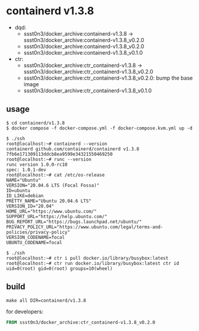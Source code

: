 # containerd v1.3.8

* dqd: 
    * ssst0n3/docker_archive:containerd-v1.3.8 -> ssst0n3/docker_archive:containerd-v1.3.8_v0.2.0
    * ssst0n3/docker_archive:containerd-v1.3.8_v0.2.0
    * ssst0n3/docker_archive:containerd-v1.3.8_v0.1.0
* ctr:
    * ssst0n3/docker_archive:ctr_containerd-v1.3.8 -> ssst0n3/docker_archive:ctr_containerd-v1.3.8_v0.2.0
    * ssst0n3/docker_archive:ctr_containerd-v1.3.8_v0.2.0: bump the base image
    * ssst0n3/docker_archive:ctr_containerd-v1.3.8_v0.1.0

## usage

```shell
$ cd containerd/v1.3.8
$ docker compose -f docker-compose.yml -f docker-compose.kvm.yml up -d
```

```shell
$ ./ssh
root@localhost:~# containerd --version
containerd github.com/containerd/containerd v1.3.8 7fb6e171309113ddcb8ea9599e34321550469250
root@localhost:~# runc --version
runc version 1.0.0-rc10
spec: 1.0.1-dev
root@localhost:~# cat /etc/os-release 
NAME="Ubuntu"
VERSION="20.04.6 LTS (Focal Fossa)"
ID=ubuntu
ID_LIKE=debian
PRETTY_NAME="Ubuntu 20.04.6 LTS"
VERSION_ID="20.04"
HOME_URL="https://www.ubuntu.com/"
SUPPORT_URL="https://help.ubuntu.com/"
BUG_REPORT_URL="https://bugs.launchpad.net/ubuntu/"
PRIVACY_POLICY_URL="https://www.ubuntu.com/legal/terms-and-policies/privacy-policy"
VERSION_CODENAME=focal
UBUNTU_CODENAME=focal
```

```shell
$ ./ssh
root@localhost:~# ctr i pull docker.io/library/busybox:latest
root@localhost:~# ctr run docker.io/library/busybox:latest ctr id
uid=0(root) gid=0(root) groups=10(wheel)
```

## build

```shell
make all DIR=containerd/v1.3.8
```

for developers:

```dockerfile
FROM ssst0n3/docker_archive:ctr_containerd-v1.3.8_v0.2.0
```
